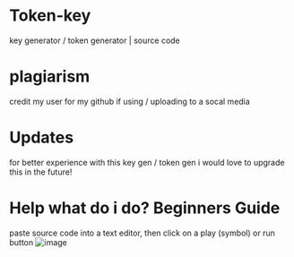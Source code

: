 # Token-key
key generator / token generator | source code


# plagiarism
credit my user for my github if using / uploading to a socal media

# Updates
for better experience with this key gen / token gen i would love to upgrade this in the future!

# Help what do i do? Beginners Guide
paste source code into a text editor, then click on a play (symbol) or run button ![image](https://github.com/user-attachments/assets/5ca0e775-dee3-4bc8-a1ab-91dfda3838c5)
